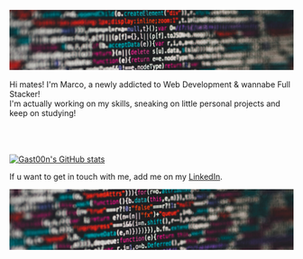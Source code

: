 ![Gast00n's header](https://github.com/Gast00n/Gast00n/blob/main/images/scala01.png)

Hi mates! I'm Marco, a newly addicted to Web Development & wannabe Full Stacker!<br>
I'm actually working on my skills, sneaking on little personal projects and keep on studying!<br><br><br><br>

[![Gast00n's GitHub stats](https://github-readme-stats.vercel.app/api?username=Gast00n&show_icons=true&theme=cobalt)](https://github.com/Gast00n/github-readme-stats)



<!-- Social -->
If u want to get in touch with me, add me on my <a href="https://www.linkedin.com/in/giuliettidev/">LinkedIn</a>.

![Gast00n's footer](https://github.com/Gast00n/Gast00n/blob/main/images/scala02.png)



